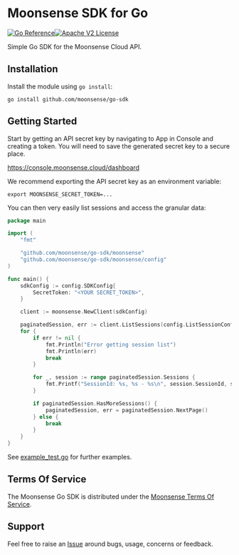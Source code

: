 # Moonsense SDK for Go

[![Go Reference](https://pkg.go.dev/badge/github.com/moonsense/go-sdk/moonsense/.svg)](https://pkg.go.dev/github.com/moonsense/go-sdk/moonsense/)[![Apache V2 License](https://img.shields.io/badge/license-Apache%20V2-blue.svg)](https://github.com/moonsense/go-sdk/blob/main/LICENSE)

Simple Go SDK for the Moonsense Cloud API.

## Installation

Install the module using `go install`: 

```shell
go install github.com/moonsense/go-sdk
```

## Getting Started

Start by getting an API secret key by navigating to App in Console and creating a token. You will need to save the generated secret key to a secure place.

https://console.moonsense.cloud/dashboard

We recommend exporting the API secret key as an environment variable:

    export MOONSENSE_SECRET_TOKEN=...

You can then very easily list sessions and access the granular data:

```go
package main

import (
    "fmt"

    "github.com/moonsense/go-sdk/moonsense"
    "github.com/moonsense/go-sdk/moonsense/config"
)

func main() {
    sdkConfig := config.SDKConfig{
        SecretToken: "<YOUR SECRET_TOKEN>",
    }

    client := moonsense.NewClient(sdkConfig)

    paginatedSession, err := client.ListSessions(config.ListSessionConfig{})
    for {
        if err != nil {
            fmt.Println("Error getting session list")
            fmt.Println(err)
            break
        }

        for _, session := range paginatedSession.Sessions {
            fmt.Printf("SessionId: %s, %s - %s\n", session.SessionId, session.Metadata.Platform.String(), session.CreatedAt.AsTime())
        }

        if paginatedSession.HasMoreSessions() {
            paginatedSession, err = paginatedSession.NextPage()
        } else {
            break
        }
    }
}
```

See [example_test.go](https://github.com/moonsense/go-sdk/blob/main/moonsense/example_test.go) for further examples.

## Terms Of Service

The Moonsense Go SDK is distributed under the [Moonsense Terms Of Service](https://www.moonsense.io/terms-of-service).

## Support

Feel free to raise an [Issue](https://github.com/moonsense/go-sdk/issues) around bugs, usage, concerns or feedback.
